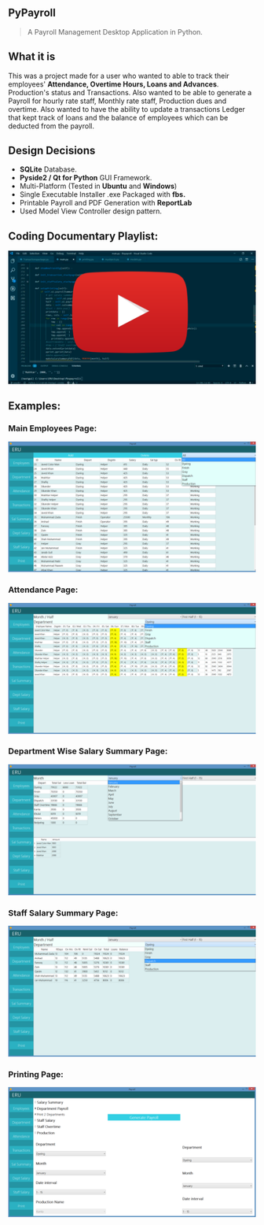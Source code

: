 ## PyPayroll

> A Payroll Management Desktop Application in Python.

## What it is

This was a project made for a user who wanted to able to track their employees' **Attendance, Overtime Hours, Loans and Advances**. Production's status and Transactions. Also wanted to be able to generate a Payroll for hourly rate staff, Monthly rate staff, Production dues and overtime. Also wanted to have the ability to update a transactions Ledger that kept track of loans and the balance of employees which can be deducted from the payroll. 

## Design Decisions

- **SQLite** Database.
- **Pyside2 / Qt for Python** GUI Framework.
- Multi-Platform (Tested in **Ubuntu** and **Windows**)
- Single Executable Installer .exe Packaged with **fbs.**
- Printable Payroll and PDF Generation with **ReportLab**
- Used Model View Controller design pattern.


## Coding Documentary Playlist:
[![Coding Documentary Playlist](_media/youtube_playlist.png)](https://www.youtube.com/watch?v=K6LJLkjxYNU&list=PL5lBgnwJRa1DR-AG9IFNBuAmgwDGGOSPS&index=1)

## Examples:

### Main Employees Page:
![Employee Page](_media/employeesPage.png)

### Attendance Page:
![Attendance Page](_media/attendancePage.png)

### Department Wise Salary Summary Page:
![Department wise Salary Summary Page](_media/salsummaryPage.png)

### Staff Salary Summary Page:
![Staff Salary Summary Page](_media/staffsalPage.png)

### Printing Page:
![Printing Page](_media/printingPage.png)
